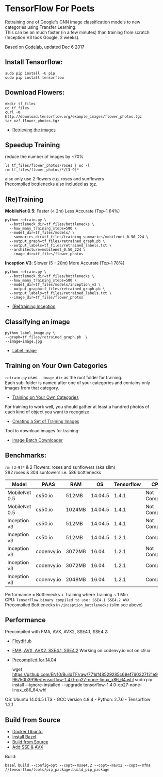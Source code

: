 # TensorFlow For Poets

Retraining one of Google's CNN image classification models to new categories using Transfer Learning.  
This can be an much faster (in a few minutes) than training from scratch (Inception V3 took Google, 2 weeks).

Based on [Codelab](https://codelabs.developers.google.com/codelabs/tensorflow-for-poets/index.html#0), updated Dec 6 2017

## Install Tensorflow:

    sudo pip install -U pip  
    sudo pip install tensorflow 

## Download Flowers:
    
    mkdir tf_files
    cd tf_files
    curl -O http://download.tensorflow.org/example_images/flower_photos.tgz
    tar xzf flower_photos.tgz

* [Retrieving the images](https://codelabs.developers.google.com/codelabs/tensorflow-for-poets/#2)  

## Speedup Training 
reduce the number of images by ~70%    

    ls tf_files/flower_photos/roses | wc -l
    rm tf_files/flower_photos/*/[3-9]*
also only use 2 flowers e.g. roses and sunflowers  
Precompiled bottlenecks also included as tgz.

## (Re)Training
**MobileNet 0.5**:  Faster (< 2m) Less Accurate (Top-1 64%)

    python retrain.py \
      --bottleneck_dir=tf_files/bottlenecks \
      --how_many_training_steps=500 \
      --model_dir=tf_files/models/ \
      --summaries_dir=tf_files/training_summaries/mobilenet_0.50_224 \
      --output_graph=tf_files/retrained_graph.pb \
      --output_labels=tf_files/retrained_labels.txt \
      --architecture=mobilenet_0.50_224 \
      --image_dir=tf_files/flower_photos

**Inception V3**:   Slower (5 - 20m) More Accurate (Top-1 78%)

    python retrain.py \
      --bottleneck_dir=tf_files/bottlenecks \
      --how_many_training_steps=500 \
      --model_dir=tf_files/models/inception_v3 \
      --output_graph=tf_files/retrained_graph.pb \
      --output_labels=tf_files/retrained_labels.txt \
      --image_dir=tf_files/flower_photos

* [(Re)training Inception](https://codelabs.developers.google.com/codelabs/tensorflow-for-poets/#3)  

## Classifying an image

    python label_image.py \
    --graph=tf_files/retrained_graph.pb  \
    --image=image.jpg

* [Label Image](https://codelabs.developers.google.com/codelabs/tensorflow-for-poets/#4)  

## Training on Your Own Categories

`retrain.py` uses `--image_dir` as the root folder for training.  
Each sub-folder is named after one of your categories and contains only images from that category.  
* [Training on Your Own Categories](https://codelabs.developers.google.com/codelabs/tensorflow-for-poets/#7)  

For training to work well, you should gather at least a hundred photos of each kind of object you want to recognize.  
* [Creating a Set of Training Images](https://www.tensorflow.org/tutorials/image_retraining#creating_a_set_of_training_images)  

Tool to download images for training:
* [Image Batch Downloader](https://chrome.google.com/webstore/detail/fatkun-batch-download-ima/nnjjahlikiabnchcpehcpkdeckfgnohf?hl=en)

## Benchmarks:  
`rm [3-9]*` & 2 Flowers: roses and sunflowers (aka slim)    
282 roses & 304 sunfowers i.e. 586 bottlenecks

| Model | PAAS | RAM | OS | Tensorflow | CPU | Performance |
| ----- | ----- | ----- | ----- | ----- | ----- | ----- |  
| MobileNet 0.5 | cs50.io  | 512MB | 14.04.5 | 1.4.1 | Not Compiled | 1m20s |
| MobileNet 0.5 | cs50.io  | 1024MB | 14.04.5 | 1.4.1 | Not Compiled | 1m20s |
| Inception v3 | cs50.io  | 512MB | 14.04.5 | 1.4.1 | Not Compiled | 15m |
| Inception v3 | cs50.io  | 512MB | 14.04.5 | 1.2.1 | Compiled | 6m30s |
| Inception v3 | codenvy.io  | 3072MB | 16.04 | 1.2.1 | Not Compiled | 6m45s |
| Inception v3 | codenvy.io  | 3072MB | 16.04 | 1.2.1 | Compiled | 3m20s |
| Inception v3 | codenvy.io  | 2048MB | 16.04 | 1.2.1 | Compiled | 3m20s |

Performance = Bottlenecks + Training where Training ~ 1 Min     
CPU: `TensorFlow binary compiled to use: SSE4.1 SSE4.2 AVX`     
Precompiled Bottlenecks in `/inception_bottlenecks` (slim see above)

## Performance
Precompiled with FMA, AVX, AVX2, SSE4.1, SSE4.2:  
* [FloydHub](https://github.com/EN10/FloydHub)

* [FMA, AVX, AVX2, SSE4.1, SSE4.2](https://github.com/lakshayg/tensorflow-build) Working on codenvy.io not on c9.io  
* [Precompiled for 14.04](https://github.com/EN10/KerasCIFAR#performance)


    wget https://github.com/EN10/BuildTF/raw/771df48529285c69ef760327121e996750b3916e/tensorflow-1.4.0-cp27-none-linux_x86_64.whl
    sudo pip install --ignore-installed --upgrade tensorflow-1.4.0-cp27-none-linux_x86_64.whl  
    
OS: Ubuntu 14.04.5 LTS - GCC version 4.8.4 - Python: 2.7.6 - Tensorflow 1.2.1

## Build from Source
* [Docker Ubuntu](https://hub.docker.com/_/ubuntu/)
* [Install Bazel](https://docs.bazel.build/versions/master/install-ubuntu.html#install-with-installer-ubuntu)
* [Build from Source](https://www.tensorflow.org/install/install_sources#clone_the_tensorflow_repository)
* [Add SSE & AVX](https://stackoverflow.com/questions/41293077/how-to-compile-tensorflow-with-sse4-2-and-avx-instructions)

Build:

    bazel build --config=opt --copt=-msse4.2 --copt=-mavx2 --copt=-mfma //tensorflow/tools/pip_package:build_pip_package